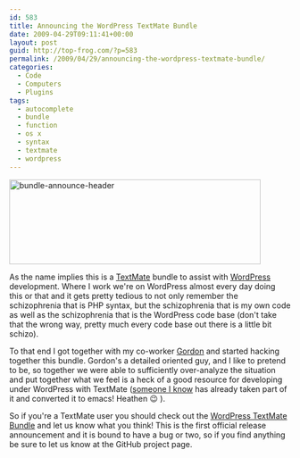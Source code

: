 ```yaml
---
id: 583
title: Announcing the WordPress TextMate Bundle
date: 2009-04-29T09:11:41+00:00
layout: post
guid: http://top-frog.com/?p=583
permalink: /2009/04/29/announcing-the-wordpress-textmate-bundle/
categories:
  - Code
  - Computers
  - Plugins
tags:
  - autocomplete
  - bundle
  - function
  - os x
  - syntax
  - textmate
  - wordpress
---
```

[<img src="https://i0.wp.com/top-frog.com/wp/wp-content/uploads/2009/04/bundle-announce-header.png?resize=450%2C152" alt="bundle-announce-header" title="bundle-announce-header" width="450" height="152" class="alignnone size-full wp-image-587" srcset="https://i2.wp.com/top-frog.com/wp-content/uploads/2009/04/bundle-announce-header.png?w=450&ssl=1 450w, https://i2.wp.com/top-frog.com/wp-content/uploads/2009/04/bundle-announce-header.png?resize=75%2C25&ssl=1 75w" sizes="(max-width: 450px) 100vw, 450px" data-recalc-dims="1" />](/projects/wordpress-textmate-bundle/)

As the name implies this is a [TextMate](http://macromates.com) bundle to assist with [WordPress](http://wordpress.org) development. Where I work we're on WordPress almost every day doing this or that and it gets pretty tedious to not only remember the schizophrenia that is PHP syntax, but the schizophrenia that is my own code as well as the schizophrenia that is the WordPress code base (don't take that the wrong way, pretty much every code base out there is a little bit schizo). 

To that end I got together with my co-worker [Gordon](http://gordonbrander) and started hacking together this bundle. Gordon's a detailed oriented guy, and I like to pretend to be, so together we were able to sufficiently over-analyze the situation and put together what we feel is a heck of a good resource for developing under WordPress with TextMate ([someone I know](http://gregorygrubbs.com/) has already taken part of it and converted it to emacs! Heathen 😉 ).

So if you're a TextMate user you should check out the [WordPress TextMate Bundle](/projects/wordpress-textmate-bundle/ "WordPress TextMate Development Bundle") and let us know what you think! This is the first official release announcement and it is bound to have a bug or two, so if you find anything be sure to let us know at the GitHub project page.